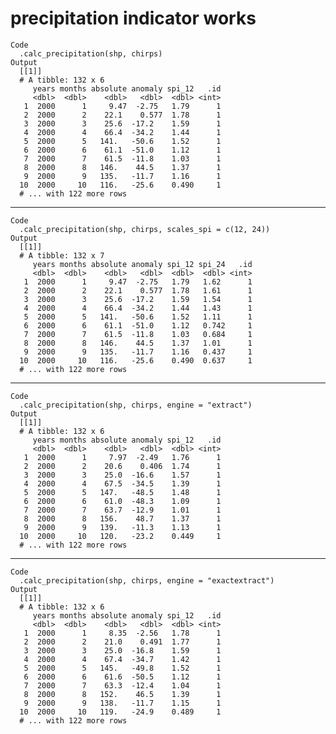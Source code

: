 # precipitation indicator works

    Code
      .calc_precipitation(shp, chirps)
    Output
      [[1]]
      # A tibble: 132 x 6
         years months absolute anomaly spi_12   .id
         <dbl>  <dbl>    <dbl>   <dbl>  <dbl> <int>
       1  2000      1     9.47  -2.75   1.79      1
       2  2000      2    22.1    0.577  1.78      1
       3  2000      3    25.6  -17.2    1.59      1
       4  2000      4    66.4  -34.2    1.44      1
       5  2000      5   141.   -50.6    1.52      1
       6  2000      6    61.1  -51.0    1.12      1
       7  2000      7    61.5  -11.8    1.03      1
       8  2000      8   146.    44.5    1.37      1
       9  2000      9   135.   -11.7    1.16      1
      10  2000     10   116.   -25.6    0.490     1
      # ... with 122 more rows
      

---

    Code
      .calc_precipitation(shp, chirps, scales_spi = c(12, 24))
    Output
      [[1]]
      # A tibble: 132 x 7
         years months absolute anomaly spi_12 spi_24   .id
         <dbl>  <dbl>    <dbl>   <dbl>  <dbl>  <dbl> <int>
       1  2000      1     9.47  -2.75   1.79   1.62      1
       2  2000      2    22.1    0.577  1.78   1.61      1
       3  2000      3    25.6  -17.2    1.59   1.54      1
       4  2000      4    66.4  -34.2    1.44   1.43      1
       5  2000      5   141.   -50.6    1.52   1.11      1
       6  2000      6    61.1  -51.0    1.12   0.742     1
       7  2000      7    61.5  -11.8    1.03   0.684     1
       8  2000      8   146.    44.5    1.37   1.01      1
       9  2000      9   135.   -11.7    1.16   0.437     1
      10  2000     10   116.   -25.6    0.490  0.637     1
      # ... with 122 more rows
      

---

    Code
      .calc_precipitation(shp, chirps, engine = "extract")
    Output
      [[1]]
      # A tibble: 132 x 6
         years months absolute anomaly spi_12   .id
         <dbl>  <dbl>    <dbl>   <dbl>  <dbl> <int>
       1  2000      1     7.97  -2.49   1.76      1
       2  2000      2    20.6    0.406  1.74      1
       3  2000      3    25.0  -16.6    1.57      1
       4  2000      4    67.5  -34.5    1.39      1
       5  2000      5   147.   -48.5    1.48      1
       6  2000      6    61.0  -48.3    1.09      1
       7  2000      7    63.7  -12.9    1.01      1
       8  2000      8   156.    48.7    1.37      1
       9  2000      9   139.   -11.3    1.13      1
      10  2000     10   120.   -23.2    0.449     1
      # ... with 122 more rows
      

---

    Code
      .calc_precipitation(shp, chirps, engine = "exactextract")
    Output
      [[1]]
      # A tibble: 132 x 6
         years months absolute anomaly spi_12   .id
         <dbl>  <dbl>    <dbl>   <dbl>  <dbl> <int>
       1  2000      1     8.35  -2.56   1.78      1
       2  2000      2    21.0    0.491  1.77      1
       3  2000      3    25.0  -16.8    1.59      1
       4  2000      4    67.4  -34.7    1.42      1
       5  2000      5   145.   -49.8    1.52      1
       6  2000      6    61.6  -50.5    1.12      1
       7  2000      7    63.3  -12.4    1.04      1
       8  2000      8   152.    46.5    1.39      1
       9  2000      9   138.   -11.7    1.15      1
      10  2000     10   119.   -24.9    0.489     1
      # ... with 122 more rows
      

